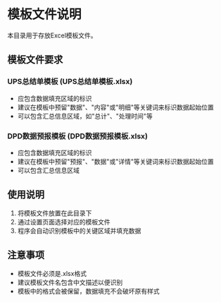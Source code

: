 # 模板文件说明

本目录用于存放Excel模板文件。

## 模板文件要求

### UPS总结单模板 (UPS总结单模板.xlsx)
- 应包含数据填充区域的标识
- 建议在模板中预留"数据"、"内容"或"明细"等关键词来标识数据起始位置
- 可以包含汇总信息区域，如"总计"、"处理时间"等

### DPD数据预报模板 (DPD数据预报模板.xlsx)  
- 应包含数据填充区域的标识
- 建议在模板中预留"预报"、"数据"或"详情"等关键词来标识数据起始位置
- 可以包含汇总信息区域

## 使用说明

1. 将模板文件放置在此目录下
2. 通过设置页面选择对应的模板文件
3. 程序会自动识别模板中的关键区域并填充数据

## 注意事项

- 模板文件必须是.xlsx格式
- 建议模板文件名包含中文描述以便识别
- 模板中的格式会被保留，数据填充不会破坏原有样式